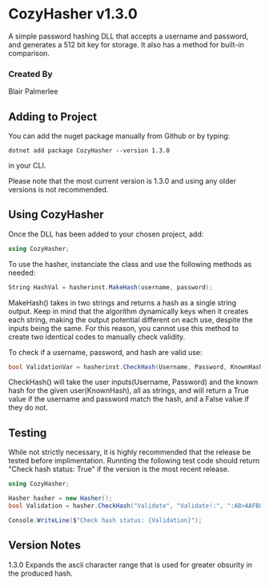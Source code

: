 # CozyHasher v1.3.0

A simple password hashing DLL that accepts a username and password, and generates a 512 bit key for storage. It also has a method for built-in comparison. 

### Created By

Blair Palmerlee

## Adding to Project

You can add the nuget package manually from Github or by typing:

```
dotnet add package CozyHasher --version 1.3.0
```

in your CLI.

Please note that the most current version is 1.3.0 and using any older versions is not recommended. 

## Using CozyHasher

Once the DLL has been added to your chosen project, add:

```C#
using CozyHasher;
```

To use the hasher, instanciate the class and use the following methods as needed:

```C#
String HashVal = hasherinst.MakeHash(username, password);
```
MakeHash() takes in two strings and returns a hash as a single string output. Keep in mind that the algorithm dynamically keys when it creates each string, making the output potential different on each use, despite the inputs being the same. For this reason, you cannot use this method to create two identical codes to manually check validity.

To check if a username, password, and hash are valid use:

```C#
bool ValidationVar = hasherinst.CheckHash(Username, Password, KnownHash);
```
CheckHash() will take the user inputs(Username, Password) and the known hash for the given user(KnownHash), all as strings, and will return a True value if the username and password match the hash, and a False value if they do not.

## Testing

While not strictly necessary, it is highly recommended that the release be tested before implimentation. Runnting the following test code should return "Check hash status: True" if the version is the most recent release.

```C#
using CozyHasher;

Hasher hasher = new Hasher();
bool Validation = hasher.CheckHash("Validate", "Validate!:", ":AB>AAFB8ACHA@BACFA@A?>:>?:;DI@??;?AA?BC@DE?<<;@@BJHDEDBCADEDD?<");

Console.WriteLine($"Check hash status: {Validation}");

```
## Version Notes

1.3.0 Expands the ascii character range that is used for greater obsurity in the produced hash. 
